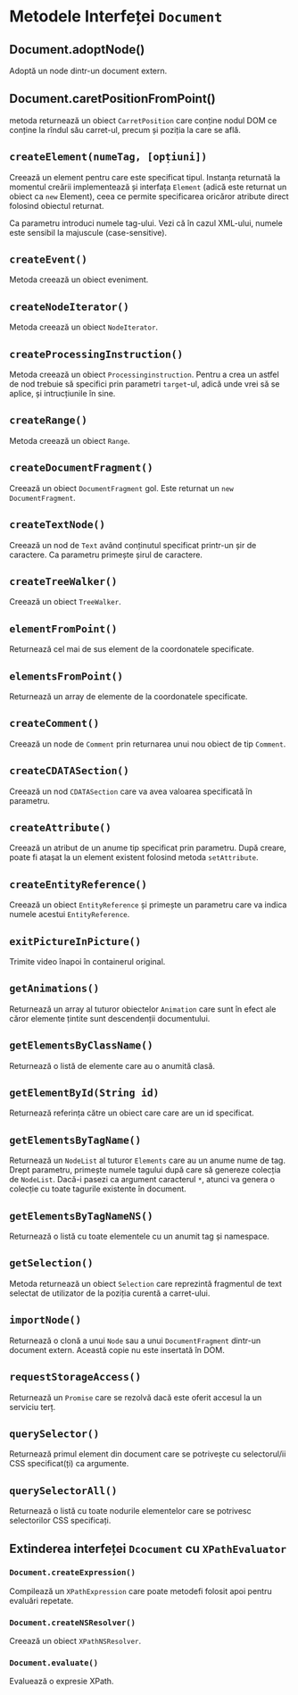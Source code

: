 # Metodele Interfeței `Document`

## Document.adoptNode()

Adoptă un node dintr-un document extern.

## Document.caretPositionFromPoint()

metoda returnează un obiect `CarretPosition` care conține nodul DOM ce conține la rîndul său carret-ul, precum și poziția la care se află.

## `createElement(numeTag, [opțiuni])`

Creează un element pentru care este specificat tipul. Instanța returnată la momentul creării implementează și interfața `Element` (adică este returnat un obiect ca `new` Element), ceea ce permite specificarea oricăror atribute direct folosind obiectul returnat.

Ca parametru introduci numele tag-ului. Vezi că în cazul XML-ului, numele este sensibil la majuscule (case-sensitive).

## `createEvent()`

Metoda creează un obiect eveniment.

## `createNodeIterator()`

Metoda creează un obiect `NodeIterator`.

## `createProcessingInstruction()`

Metoda creează un obiect `Processinginstruction`.
Pentru a crea un astfel de nod trebuie să specifici prin parametri `target`-ul, adică unde vrei să se aplice, și intrucțiunile în sine.

## `createRange()`

Metoda creează un obiect `Range`.

## `createDocumentFragment()`

Creează un obiect `DocumentFragment` gol. Este returnat un `new DocumentFragment`.

## `createTextNode()`

Creează un nod de `Text` având conținutul specificat printr-un șir de caractere.
Ca parametru primește șirul de caractere.

## `createTreeWalker()`

Creează un obiect `TreeWalker`.

## `elementFromPoint()`

Returnează cel mai de sus element de la coordonatele specificate.

## `elementsFromPoint()`

Returnează un array de elemente de la coordonatele specificate.

## `createComment()`

Creează un node de `Comment` prin returnarea unui nou obiect de tip `Comment`.

## `createCDATASection()`

Creează un nod `CDATASection` care va avea valoarea specificată în parametru.

## `createAttribute()`

Creează un atribut de un anume tip specificat prin parametru. După creare, poate fi atașat la un element existent folosind metoda `setAttribute`.

## `createEntityReference()`

Creează un obiect `EntityReference` și primește un parametru care va indica numele acestui `EntityReference`.

## `exitPictureInPicture()`

Trimite video înapoi în containerul original.

## `getAnimations()`

Returnează un array al tuturor obiectelor `Animation` care sunt în efect ale căror elemente țintite sunt descendenții documentului.

## `getElementsByClassName()`

Returnează o listă de elemente care au o anumită clasă.

## `getElementById(String id)`

Returnează referința către un obiect care care are un id specificat.

## `getElementsByTagName()`

Returnează un `NodeList` al tuturor `Elements` care au un anume nume de tag. Drept parametru, primește numele tagului după care să genereze colecția de `NodeList`. Dacă-i pasezi ca argument caracterul `*`, atunci va genera o colecție cu toate tagurile existente în document.

## `getElementsByTagNameNS()`

Returnează o listă cu toate elementele cu un anumit tag și namespace.

## `getSelection()`

Metoda returnează un obiect `Selection` care reprezintă fragmentul de text selectat de utilizator de la poziția curentă a carret-ului.

## `importNode()`

Returnează o clonă a unui `Node` sau a unui `DocumentFragment` dintr-un document extern. Această copie nu este insertată în DOM.

## `requestStorageAccess()`

Returnează un `Promise` care se rezolvă dacă este oferit accesul la un serviciu terț.

## `querySelector()`

Returnează primul element din document care se potrivește cu selectorul/ii CSS specificat(ți) ca argumente.

## `querySelectorAll()`

Returnează o listă cu toate nodurile elementelor care se potrivesc selectorilor CSS specificați.

## Extinderea interfeței `Dcocument` cu `XPathEvaluator`

### `Document.createExpression()`

Compilează un `XPathExpression` care poate metodefi folosit apoi pentru evaluări repetate.

### `Document.createNSResolver()`

Creează un obiect `XPathNSResolver`.

### `Document.evaluate()`

Evaluează o expresie XPath.
